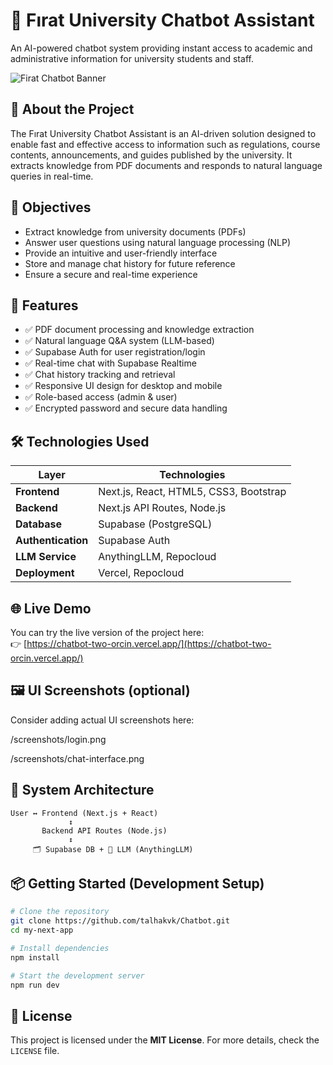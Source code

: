 # 🧠 Fırat University Chatbot Assistant

An AI-powered chatbot system providing instant access to academic and administrative information for university students and staff.

![Firat Chatbot Banner](https://dummyimage.com/1200x400/2e2e2e/ffffff&text=Firat+University+AI+Chatbot+Assistant)

## 🚀 About the Project

The Fırat University Chatbot Assistant is an AI-driven solution designed to enable fast and effective access to information such as regulations, course contents, announcements, and guides published by the university. It extracts knowledge from PDF documents and responds to natural language queries in real-time.

## 🎯 Objectives

- Extract knowledge from university documents (PDFs)  
- Answer user questions using natural language processing (NLP)  
- Provide an intuitive and user-friendly interface  
- Store and manage chat history for future reference  
- Ensure a secure and real-time experience  

## 🧩 Features

- ✅ PDF document processing and knowledge extraction  
- ✅ Natural language Q&A system (LLM-based)  
- ✅ Supabase Auth for user registration/login  
- ✅ Real-time chat with Supabase Realtime  
- ✅ Chat history tracking and retrieval  
- ✅ Responsive UI design for desktop and mobile  
- ✅ Role-based access (admin & user)  
- ✅ Encrypted password and secure data handling  

## 🛠️ Technologies Used

| Layer               | Technologies                            |
|---------------------|------------------------------------------|
| **Frontend**        | Next.js, React, HTML5, CSS3, Bootstrap   |
| **Backend**         | Next.js API Routes, Node.js              |
| **Database**        | Supabase (PostgreSQL)                    |
| **Authentication**  | Supabase Auth                            |
| **LLM Service**     | AnythingLLM, Repocloud                   |
| **Deployment**      | Vercel, Repocloud                        |

## 🌐 Live Demo

You can try the live version of the project here:  
👉 [https://chatbot-two-orcin.vercel.app/](https://chatbot-two-orcin.vercel.app/)


## 🖼️ UI Screenshots (optional)
Consider adding actual UI screenshots here:

/screenshots/login.png

/screenshots/chat-interface.png

## 📂 System Architecture

```text
User ↔️ Frontend (Next.js + React)
             ↕️
       Backend API Routes (Node.js)
             ↕️
     🗂️ Supabase DB + 🧠 LLM (AnythingLLM)
```

## 📦 Getting Started (Development Setup)

```bash 
# Clone the repository
git clone https://github.com/talhakvk/Chatbot.git
cd my-next-app

# Install dependencies
npm install

# Start the development server
npm run dev
 ```

## 📜 License

This project is licensed under the **MIT License**. For more details, check the `LICENSE` file.
